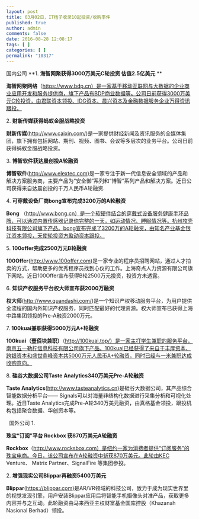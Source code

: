 ```yaml
---
layout: post
title: 03月02日，IT桔子收录10起投资/收购事件
published: true
author: admin
comments: false
date: 2016-08-28 12:08:17
tags: [ ]
categories: [ ]
permalink: "10317"
---
```

  国内公司   **1. **海智网聚获得3000万美元C轮投资 估值2.5亿美元** ** 

**海智网聚网络**（https://www.bdp.cn）是一家基于移动互联网与大数据的企业商业应用开发和服务提供商，旗下产品有BDP商业数据等。公司日前获得3000万美元C轮投资，由君联资本领投、IDG资本、晨兴资本及金融数据服务企业万得资讯跟投。

2. **财新传媒获得蚂蚁金服战略投资**

**财新传媒**(http://www.caixin.com/)是一家提供财经新闻及资讯服务的全媒体集团，旗下拥有包括网站、期刊、视频、图书、会议等多层次的业务平台。公司日前获得蚂蚁金服战略投资。

3. **博智软件获达晨创投A轮融资**

**博智软件**(http://www.elextec.com)是一家专注于新一代信息安全领域的产品和解决方案服务商，主要产品为“安全御”系列和“博智”系列产品和解决方案。近日公司获得来自达晨创投的千万人民币A轮融资.

4. **可穿戴设备厂商bong宣布完成3200万的A轮融资**

**Bong** （http://www.bong.cn）是一个软硬件结合的穿戴式设备服务健康手环品牌，可以通过内置传感器记录你完整的一天，如运动情况、睡眠情况等。杭州攻壳科技有限公司旗下产品。bong宣布完成了3200万的A轮融资，由知名产业基金银江资本领投，天使轮投资方盈动资本跟投。

5. **100offer完成2500万元B轮融资**

**100Offer**(http://www.100offer.com)是一家专业的程序员招聘网站，通过人才拍卖的方式，帮助更多的优秀程序员找到心仪的工作。上海奇点人力资源有限公司旗下网站。近日100Offer宣布获得B轮2500万元投资，投资方未透露。

6. **知识产权服务平台权大师宣布获2000万融资**

**权大师**(http://www.quandashi.com/)是一个知识产权移动服务平台，为用户提供全流程的国内外知识产权服务，同时匹配最好的代理资源。权大师宣布已获得上海中路集团领投的Pre-A融资2000万元。

7. **100kuai兼职获得5000万元A+轮融资**

**100kuai（壹佰块兼职）**（http://100kuai.top/）是一家主打学生兼职的服务平台，南京五一勒柠信息科技有限公司旗下产品。100kuai已经获得了来自于丰厚资本、跨银资本和盛世鼎峰资本共5000万元人民币A+轮融资，同时已经与一米兼职达成收购意向。

8. **硅谷大数据公司Taste Analytics340万美元Pre-A轮融资**

**Taste Analytics**(http://www.tasteanalytics.cn)是硅谷大数据公司，其产品综合智能数据分析平台—— Signals可以对海量非结构化数据进行采集分析和可视化处理。近日Taste Analytics完成Pre-A轮340万美元融资，由真格基金领投，跟投机构包括聚合数据、华创资本等。

&nbsp;  国外公司   1. 

**珠宝“订阅”平台 Rockbox 获870万美元A轮融资** 

**Rockbox**（http://www.rocksbox.com）是纽约一家为消费者提供“订阅服务”的珠宝电商。今日，该公司宣布在A轮融资中斩获870万美元。此轮由KEC Venture、 Matrix Partner、SignalFire 等集团参投。

2. **增强现实公司Blippar再融资5400万美元**

**Blippar**(https://blippar.com)是AR/VR领域的科技公司，致力于成为现实世界里的视觉发现引擎，用户安装Blippar应用后将智能手机摄像头对准产品，获取更多内容并与之互动。此轮融资由马来西亚主权财富基金国库控股（Khazanah Nasional Berhad）领投。 